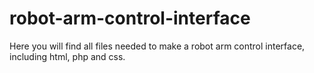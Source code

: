 # robot-arm-control-interface
Here you will find all files needed to make a robot arm control interface, including html, php and css.
